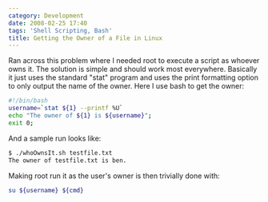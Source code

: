 ```yaml
---
category: Development
date: 2008-02-25 17:40
tags: 'Shell Scripting, Bash'
title: Getting the Owner of a File in Linux
---
```


Ran across this problem where I needed root to execute a script as
whoever owns it. The solution is simple and should work most everywhere.
Basically it just uses the standard "stat" program and uses the print
formatting option to only output the name of the owner. Here I use bash
to get the owner:

```bash
#!/bin/bash
username=`stat ${1} --printf %U`
echo "The owner of ${1} is ${username}";
exit 0;
```

And a sample run looks like:

```bash
$ ./whoOwnsIt.sh testfile.txt
The owner of testfile.txt is ben.
```

Making root run it as the user's owner is then trivially done with:

```bash
su ${username} ${cmd}
```
